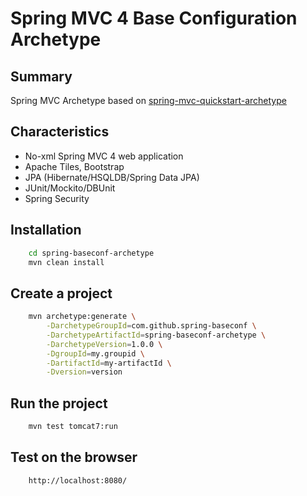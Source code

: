 Spring MVC 4 Base Configuration Archetype
=========================================

Summary
-------
Spring MVC Archetype based on [spring-mvc-quickstart-archetype](https://github.com/kolorobot/spring-mvc-quickstart-archetype)

Characteristics
---------------
* No-xml Spring MVC 4 web application
* Apache Tiles, Bootstrap
* JPA (Hibernate/HSQLDB/Spring Data JPA)
* JUnit/Mockito/DBUnit
* Spring Security

Installation
------------
```bash
    cd spring-baseconf-archetype
    mvn clean install
```

Create a project
----------------
```bash
    mvn archetype:generate \
        -DarchetypeGroupId=com.github.spring-baseconf \
        -DarchetypeArtifactId=spring-baseconf-archetype \
        -DarchetypeVersion=1.0.0 \
        -DgroupId=my.groupid \
        -DartifactId=my-artifactId \
        -Dversion=version
```

Run the project
----------------
```bash
	mvn test tomcat7:run
```

Test on the browser
-------------------
```
	http://localhost:8080/
```